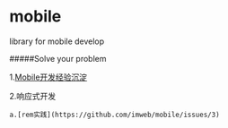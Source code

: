 mobile
======

library for mobile develop

#####Solve your problem

  1.[Mobile开发经验沉淀](https://github.com/imweb/mobile/issues/2)

  2.响应式开发

  	a.[rem实践](https://github.com/imweb/mobile/issues/3)


